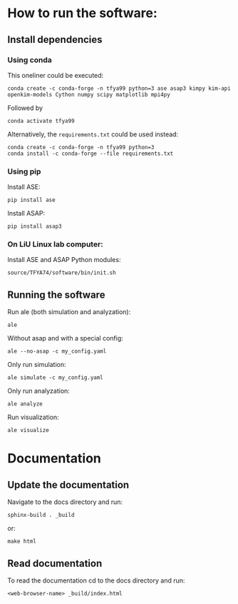 # How to run the software:

## Install dependencies

### Using conda
This oneliner could be executed:
```
conda create -c conda-forge -n tfya99 python=3 ase asap3 kimpy kim-api openkim-models Cython numpy scipy matplotlib mpi4py
```
Followed by
```
conda activate tfya99
```

Alternatively, the `requirements.txt` could be used instead:
```
conda create -c conda-forge -n tfya99 python=3
conda install -c conda-forge --file requirements.txt
```
### Using pip
Install ASE:
```
pip install ase
```

Install ASAP:
```
pip install asap3
```


### On LiU Linux lab computer:

Install ASE and ASAP Python modules:
```
source/TFYA74/software/bin/init.sh
```

## Running the software
Run ale (both simulation and analyzation):
```
ale
```

Without asap and with a special config:
```
ale --no-asap -c my_config.yaml
```

Only run simulation:
```
ale simulate -c my_config.yaml
```

Only run analyzation:
```
ale analyze
```

Run visualization:
```
ale visualize
```

# Documentation

## Update the documentation
Navigate to the docs directory and run:
```
sphinx-build . _build
```
or:
```
make html
```


## Read documentation
To read the documentation cd to the docs directory and run:
```
<web-browser-name> _build/index.html
```

